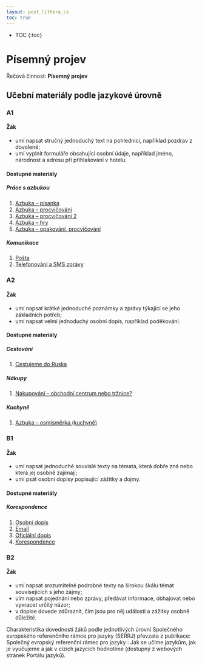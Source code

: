 ```yaml
---
layout: post_littera_cs
toc: true
---
```

* TOC
{:toc}

# Písemný projev

Řečová činnost: **Písemný projev**

## Učební materiály podle jazykové úrovně

### A1

#### Žák

- umí napsat stručný jednoduchý text na pohlednici, například pozdrav z dovolené;
- umí vyplnit formuláře obsahující osobní údaje, například jméno, národnost a adresu při přihlašování v hotelu.

#### Dostupné materiály

##### Práce s azbukou

1. [Azbuka – písanka](/cs/littera/rustina/pisemny_projev/azbuka_pisanka.html)
2. [Azbuka – procvičování](/cs/littera/rustina/pisemny_projev/azbuka_procvicovani.html)
3. [Azbuka – procvičování 2](/cs/littera/rustina/pisemny_projev/azbuka_procvicovani_2.html)
4. [Azbuka – hry](/cs/littera/rustina/pisemny_projev/azbuka_hry.html)
5. [Azbuka – opakování, procvičování](/cs/littera/rustina/pisemny_projev/azbuka_opakovani_procvicovani.html)

##### Komunikace

1. [Pošta](/cs/littera/rustina/pisemny_projev/posta.html)
2. [Telefonování a SMS zprávy](/cs/littera/rustina/pisemny_projev/telefonovani_a_sms_zpravy.html)

### A2

#### Žák

- umí napsat krátké jednoduché poznámky a zprávy týkající se jeho základních potřeb;
- umí napsat velmi jednoduchý osobní dopis, například poděkování.

#### Dostupné materiály

##### Cestování

1. [Cestujeme do Ruska](/cs/littera/rustina/pisemny_projev/cestujeme_do_ruska.html)

##### Nákupy

1. [Nakupování – obchodní centrum nebo tržnice?](/cs/littera/rustina/pisemny_projev/nakupovani_obchodni_centrum_nebo_trznice.html)

##### Kuchyně

1. [Azbuka – osmisměrka (kuchyně)](/cs/littera/rustina/pisemny_projev/azbuka_osmismerka_(kuchyne).html)

### B1

#### Žák

- umí napsat jednoduché souvislé texty na témata, která dobře zná nebo která jej osobně zajímají;
- umí psát osobní dopisy popisující zážitky a dojmy.

#### Dostupné materiály

##### Korespondence

1. [Osobní dopis](/cs/littera/rustina/pisemny_projev/osobni_dopis.html)
2. [Email](/cs/littera/rustina/pisemny_projev/email.html)
3. [Oficiální dopis](/cs/littera/rustina/pisemny_projev/oficialni_dopis.html)
4. [Korespondence](/cs/littera/rustina/pisemny_projev/korespondence.html)

### B2

#### Žák

- umí napsat srozumitelné podrobné texty na širokou škálu témat souvisejících s jeho zájmy;
- uím napsat pojednání nebo zprávy, předávat informace, obhajovat nebo vyvracet určitý názor;
- v dopise dovede zdůraznit, čím jsou pro něj události a zážitky osobně důležité.

Charakteristika dovedností žáků podle jednotlivých úrovní Společného evropského referenčního rámce pro jazyky (SERRJ) převzata z publikace: Společný evropský referenční rámec pro jazyky : Jak se učíme jazykům, jak je vyučujeme a jak v cizích jazycích hodnotíme (dostupný z webových stránek Portálu jazyků).
